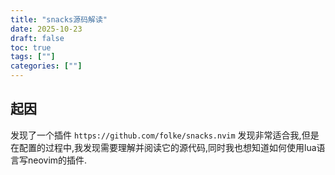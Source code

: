 ```yaml
---
title: "snacks源码解读"
date: 2025-10-23
draft: false
toc: true
tags: [""]
categories: [""]
---
```


## 起因 

发现了一个插件 `https://github.com/folke/snacks.nvim` 发现非常适合我,但是在配置的过程中,我发现需要理解并阅读它的源代码,同时我也想知道如何使用lua语言写neovim的插件.